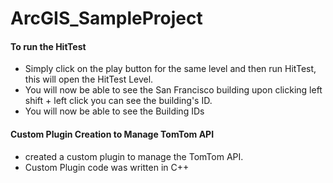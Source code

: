 # ArcGIS_SampleProject


#### To run the HitTest
- Simply click on the play button for the same level and then run HitTest, this will open the HitTest Level.
- You will now be able to see the San Francisco building upon clicking left shift + left click you can see the building's ID.
- You will now be able to see the Building IDs

#### Custom Plugin Creation to Manage TomTom API
- created a custom plugin to manage the TomTom API.
- Custom Plugin code was written in C++